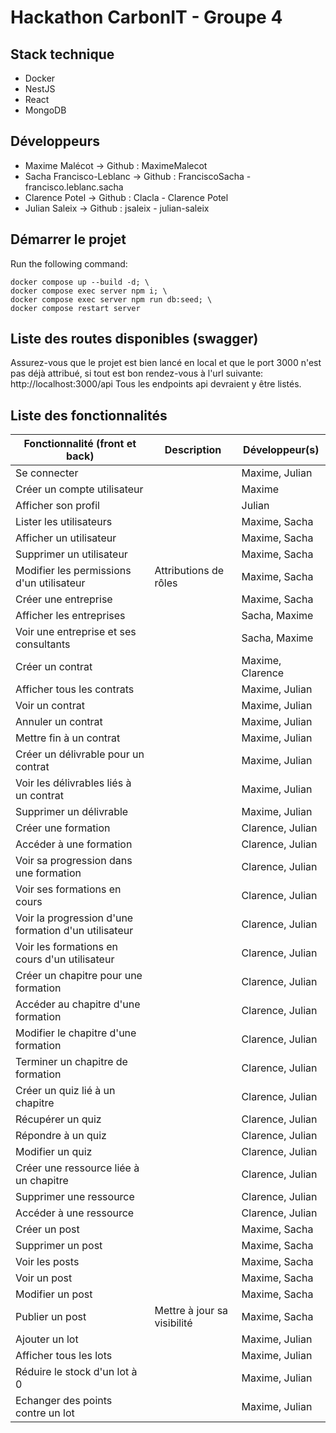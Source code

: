 # Hackathon CarbonIT - Groupe 4

## Stack technique

-   Docker
-   NestJS
-   React
-   MongoDB

## Développeurs

-   Maxime Malécot -> Github : MaximeMalecot
-   Sacha Francisco-Leblanc -> Github : FranciscoSacha - francisco.leblanc.sacha
-   Clarence Potel -> Github : Clacla - Clarence Potel
-   Julian Saleix -> Github : jsaleix - julian-saleix

## Démarrer le projet

Run the following command:

```
docker compose up --build -d; \
docker compose exec server npm i; \
docker compose exec server npm run db:seed; \
docker compose restart server
```

## Liste des routes disponibles (swagger)

Assurez-vous que le projet est bien lancé en local et que le port 3000 n'est pas déjà attribué, si tout est bon rendez-vous à l'url suivante:
http://localhost:3000/api
Tous les endpoints api devraient y être listés.

## Liste des fonctionnalités

| Fonctionnalité (front et back)                       | Description                 | Développeur(s)   |
| ---------------------------------------------------- | --------------------------- | ---------------- |
| Se connecter                                         |                             | Maxime, Julian   |
| Créer un compte utilisateur                          |                             | Maxime           |
| Afficher son profil                                  |                             | Julian           |
| Lister les utilisateurs                              |                             | Maxime, Sacha    |
| Afficher un utilisateur                              |                             | Maxime, Sacha    |
| Supprimer un utilisateur                             |                             | Maxime, Sacha    |
| Modifier les permissions d'un utilisateur            | Attributions de rôles       | Maxime, Sacha    |
| Créer une entreprise                                 |                             | Maxime, Sacha    |
| Afficher les entreprises                             |                             | Sacha, Maxime    |
| Voir une entreprise et ses consultants               |                             | Sacha, Maxime    |
| Créer un contrat                                     |                             | Maxime, Clarence |
| Afficher tous les contrats                           |                             | Maxime, Julian   |
| Voir un contrat                                      |                             | Maxime, Julian   |
| Annuler un contrat                                   |                             | Maxime, Julian   |
| Mettre fin à un contrat                              |                             | Maxime, Julian   |
| Créer un délivrable pour un contrat                  |                             | Maxime, Julian   |
| Voir les délivrables liés à un contrat               |                             | Maxime, Julian   |
| Supprimer un délivrable                              |                             | Maxime, Julian   |
| Créer une formation                                  |                             | Clarence, Julian |
| Accéder à une formation                              |                             | Clarence, Julian |
| Voir sa progression dans une formation               |                             | Clarence, Julian |
| Voir ses formations en cours                         |                             | Clarence, Julian |
| Voir la progression d'une formation d'un utilisateur |                             | Clarence, Julian |
| Voir les formations en cours d'un utilisateur        |                             | Clarence, Julian |
| Créer un chapitre pour une formation                 |                             | Clarence, Julian |
| Accéder au chapitre d'une formation                  |                             | Clarence, Julian |
| Modifier le chapitre d'une formation                 |                             | Clarence, Julian |
| Terminer un chapitre de formation                    |                             | Clarence, Julian |
| Créer un quiz lié à un chapitre                      |                             | Clarence, Julian |
| Récupérer un quiz                                    |                             | Clarence, Julian |
| Répondre à un quiz                                   |                             | Clarence, Julian |
| Modifier un quiz                                     |                             | Clarence, Julian |
| Créer une ressource liée à un chapitre               |                             | Clarence, Julian |
| Supprimer une ressource                              |                             | Clarence, Julian |
| Accéder à une ressource                              |                             | Clarence, Julian |
| Créer un post                                        |                             | Maxime, Sacha    |
| Supprimer un post                                    |                             | Maxime, Sacha    |
| Voir les posts                                       |                             | Maxime, Sacha    |
| Voir un post                                         |                             | Maxime, Sacha    |
| Modifier un post                                     |                             | Maxime, Sacha    |
| Publier un post                                      | Mettre à jour sa visibilité | Maxime, Sacha    |
| Ajouter un lot                                       |                             | Maxime, Julian   |
| Afficher tous les lots                               |                             | Maxime, Julian   |
| Réduire le stock d'un lot à 0                        |                             | Maxime, Julian   |
| Echanger des points contre un lot                    |                             | Maxime, Julian   |
